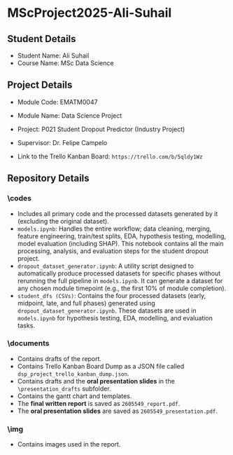 # MScProject2025-Ali-Suhail

## Student Details

* Student Name: Ali Suhail
* Course Name: MSc Data Science

## Project Details

* Module Code: EMATM0047
* Module Name: Data Science Project
* Project: P021 Student Dropout Predictor (Industry Project)
* Supervisor: Dr. Felipe Campelo

* Link to the Trello Kanban Board: `https://trello.com/b/5qldy1Wz`

## Repository Details

### **\codes**
* Includes all primary code and the processed datasets generated by it (excluding the original dataset).
* `models.ipynb`: Handles the entire workflow; data cleaning, merging, feature engineering, train/test splits, EDA, hypothesis testing, modelling, model evaluation (including SHAP). This notebook contains all the main processing, analysis, and evaluation steps for the student dropout project.
* `dropout_dataset_generator.ipynb`: A utility script designed to automatically produce processed datasets for specific phases without rerunning the full pipeline in `models.ipynb`. It can generate a dataset for any chosen module timepoint (e.g., the first 10% of module completion).
* `student_dfs (CSVs)`: Contains the four processed datasets (early, midpoint, late, and full phases) generated using `dropout_dataset_generator.ipynb`. These datasets are used in `models.ipynb` for hypothesis testing, EDA, modelling, and evaluation tasks.

### **\documents**
- Contains drafts of the report.
- Contains Trello Kanban Board Dump as a JSON file called `dsp_project_trello_kanban_dump.json`.
- Contains drafts and the **oral presentation slides** in the `\presentation_drafts` subfolder.
- Contains the gantt chart and templates.
- The **final written report** is saved as `2605549_report.pdf`.
- The **oral presentation slides** are saved as `2605549_presentation.pdf`.

### **\img**
- Contains images used in the report.